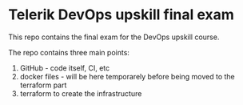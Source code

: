 # Telerik DevOps upskill final exam

This repo contains the final exam for the DevOps upskill course.

The repo contains three main points:

1. GitHub - code itself, CI, etc
2. docker files - will be here temporarely before being moved to the terraform part
3. terraform to create the infrastructure
